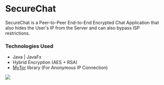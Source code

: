 # SecureChat
SecureChat is a Peer-to-Peer End-to-End Encrypted Chat Application that also hides the User's IP from the Server and can also bypass ISP restrictions.

### Technologies Used
* Java | JavaFx
* Hybrid Encryption (AES + RSA)
* [MyTor](https://github.com/sakt-coder/MyTor) library (For Anonymous IP Connection)

![](ScreenRecordingSample.gif)

